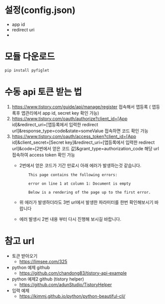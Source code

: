 # 설정(config.json)
- app id
- redirect uri
- 

# 모듈 다운로드
```python
pip install pyfiglet
```


# 수동 api 토큰 받는 법
1. https://www.tistory.com/guide/api/manage/register 접속해서 앱등록 ( 앱등록후 앱관리에서 app id, secret key 확인 가능)
2. https://www.tistory.com/oauth/authorize?client_id=[App id]&redirect_uri=[앱등록에서 입력한 redirect url]&response_type=code&state=someValue 접속하면 코드 확인 가능
3. https://www.tistory.com/oauth/access_token?client_id=[App id]&client_secret=[Secret key]&redirect_uri=[앱등록에서 입력한 redirect url]&code=[2번에서 얻은 코드 값]&grant_type=authorization_code 해당 url 접속하여 access token 확인 가능
   - 2번에서 얻은 코드가 기간 만료시 아래 에러가 발생하는것 같습니다.

        ```
            This page contains the following errors:

            error on line 1 at column 1: Document is empty

            Below is a rendering of the page up to the first error.
        ```
   - 위 에러가 발생하더라도 3번 url에서 발생한 파라미터를 한번 확인해보시기 바랍니다
   
   - 에러 발생시 2번 내용 부터 다시 진행해 보시길 바랍니다.


# 참고 url
- 토큰 받아오기 
  - https://limsee.com/325
- python 예제 github
  - https://github.com/chandong83/tistory-api-example
- python 예제2 github (tistory helper)
  - https://github.com/adunStudio/TistoryHelper
- 입력 예제
  - https://kimmj.github.io/python/python-beautiful-cli/


